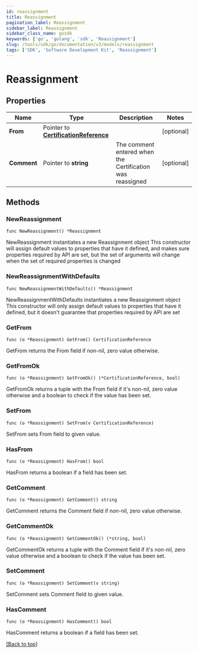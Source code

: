 ```yaml
---
id: reassignment
title: Reassignment
pagination_label: Reassignment
sidebar_label: Reassignment
sidebar_class_name: gosdk
keywords: ['go', 'golang', 'sdk', 'Reassignment'] 
slug: /tools/sdk/go/documentation/v3/models/reassignment
tags: ['SDK', 'Software Development Kit', 'Reassignment']
---
```


# Reassignment

## Properties

Name | Type | Description | Notes
------------ | ------------- | ------------- | -------------
**From** | Pointer to [**CertificationReference**](CertificationReference) |  | [optional] 
**Comment** | Pointer to **string** | The comment entered when the Certification was reassigned | [optional] 

## Methods

### NewReassignment

`func NewReassignment() *Reassignment`

NewReassignment instantiates a new Reassignment object
This constructor will assign default values to properties that have it defined,
and makes sure properties required by API are set, but the set of arguments
will change when the set of required properties is changed

### NewReassignmentWithDefaults

`func NewReassignmentWithDefaults() *Reassignment`

NewReassignmentWithDefaults instantiates a new Reassignment object
This constructor will only assign default values to properties that have it defined,
but it doesn't guarantee that properties required by API are set

### GetFrom

`func (o *Reassignment) GetFrom() CertificationReference`

GetFrom returns the From field if non-nil, zero value otherwise.

### GetFromOk

`func (o *Reassignment) GetFromOk() (*CertificationReference, bool)`

GetFromOk returns a tuple with the From field if it's non-nil, zero value otherwise
and a boolean to check if the value has been set.

### SetFrom

`func (o *Reassignment) SetFrom(v CertificationReference)`

SetFrom sets From field to given value.

### HasFrom

`func (o *Reassignment) HasFrom() bool`

HasFrom returns a boolean if a field has been set.

### GetComment

`func (o *Reassignment) GetComment() string`

GetComment returns the Comment field if non-nil, zero value otherwise.

### GetCommentOk

`func (o *Reassignment) GetCommentOk() (*string, bool)`

GetCommentOk returns a tuple with the Comment field if it's non-nil, zero value otherwise
and a boolean to check if the value has been set.

### SetComment

`func (o *Reassignment) SetComment(v string)`

SetComment sets Comment field to given value.

### HasComment

`func (o *Reassignment) HasComment() bool`

HasComment returns a boolean if a field has been set.


[[Back to top]](#) 


